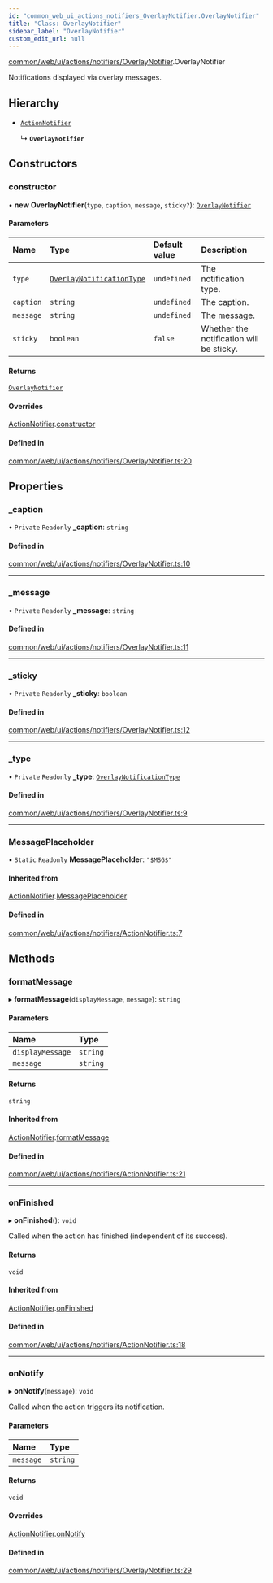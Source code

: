 ```yaml
---
id: "common_web_ui_actions_notifiers_OverlayNotifier.OverlayNotifier"
title: "Class: OverlayNotifier"
sidebar_label: "OverlayNotifier"
custom_edit_url: null
---
```


[common/web/ui/actions/notifiers/OverlayNotifier](../modules/common_web_ui_actions_notifiers_OverlayNotifier.md).OverlayNotifier

Notifications displayed via overlay messages.

## Hierarchy

- [`ActionNotifier`](common_web_ui_actions_notifiers_ActionNotifier.ActionNotifier.md)

  ↳ **`OverlayNotifier`**

## Constructors

### constructor

• **new OverlayNotifier**(`type`, `caption`, `message`, `sticky?`): [`OverlayNotifier`](common_web_ui_actions_notifiers_OverlayNotifier.OverlayNotifier.md)

#### Parameters

| Name | Type | Default value | Description |
| :------ | :------ | :------ | :------ |
| `type` | [`OverlayNotificationType`](../enums/common_web_ui_notifications_OverlayNotifications.OverlayNotificationType.md) | `undefined` | The notification type. |
| `caption` | `string` | `undefined` | The caption. |
| `message` | `string` | `undefined` | The message. |
| `sticky` | `boolean` | `false` | Whether the notification will be sticky. |

#### Returns

[`OverlayNotifier`](common_web_ui_actions_notifiers_OverlayNotifier.OverlayNotifier.md)

#### Overrides

[ActionNotifier](common_web_ui_actions_notifiers_ActionNotifier.ActionNotifier.md).[constructor](common_web_ui_actions_notifiers_ActionNotifier.ActionNotifier.md#constructor)

#### Defined in

[common/web/ui/actions/notifiers/OverlayNotifier.ts:20](https://github.com/Soroush9978/rds-ng/blob/9a997cb/src/common/web/ui/actions/notifiers/OverlayNotifier.ts#L20)

## Properties

### \_caption

• `Private` `Readonly` **\_caption**: `string`

#### Defined in

[common/web/ui/actions/notifiers/OverlayNotifier.ts:10](https://github.com/Soroush9978/rds-ng/blob/9a997cb/src/common/web/ui/actions/notifiers/OverlayNotifier.ts#L10)

___

### \_message

• `Private` `Readonly` **\_message**: `string`

#### Defined in

[common/web/ui/actions/notifiers/OverlayNotifier.ts:11](https://github.com/Soroush9978/rds-ng/blob/9a997cb/src/common/web/ui/actions/notifiers/OverlayNotifier.ts#L11)

___

### \_sticky

• `Private` `Readonly` **\_sticky**: `boolean`

#### Defined in

[common/web/ui/actions/notifiers/OverlayNotifier.ts:12](https://github.com/Soroush9978/rds-ng/blob/9a997cb/src/common/web/ui/actions/notifiers/OverlayNotifier.ts#L12)

___

### \_type

• `Private` `Readonly` **\_type**: [`OverlayNotificationType`](../enums/common_web_ui_notifications_OverlayNotifications.OverlayNotificationType.md)

#### Defined in

[common/web/ui/actions/notifiers/OverlayNotifier.ts:9](https://github.com/Soroush9978/rds-ng/blob/9a997cb/src/common/web/ui/actions/notifiers/OverlayNotifier.ts#L9)

___

### MessagePlaceholder

▪ `Static` `Readonly` **MessagePlaceholder**: ``"$MSG$"``

#### Inherited from

[ActionNotifier](common_web_ui_actions_notifiers_ActionNotifier.ActionNotifier.md).[MessagePlaceholder](common_web_ui_actions_notifiers_ActionNotifier.ActionNotifier.md#messageplaceholder)

#### Defined in

[common/web/ui/actions/notifiers/ActionNotifier.ts:7](https://github.com/Soroush9978/rds-ng/blob/9a997cb/src/common/web/ui/actions/notifiers/ActionNotifier.ts#L7)

## Methods

### formatMessage

▸ **formatMessage**(`displayMessage`, `message`): `string`

#### Parameters

| Name | Type |
| :------ | :------ |
| `displayMessage` | `string` |
| `message` | `string` |

#### Returns

`string`

#### Inherited from

[ActionNotifier](common_web_ui_actions_notifiers_ActionNotifier.ActionNotifier.md).[formatMessage](common_web_ui_actions_notifiers_ActionNotifier.ActionNotifier.md#formatmessage)

#### Defined in

[common/web/ui/actions/notifiers/ActionNotifier.ts:21](https://github.com/Soroush9978/rds-ng/blob/9a997cb/src/common/web/ui/actions/notifiers/ActionNotifier.ts#L21)

___

### onFinished

▸ **onFinished**(): `void`

Called when the action has finished (independent of its success).

#### Returns

`void`

#### Inherited from

[ActionNotifier](common_web_ui_actions_notifiers_ActionNotifier.ActionNotifier.md).[onFinished](common_web_ui_actions_notifiers_ActionNotifier.ActionNotifier.md#onfinished)

#### Defined in

[common/web/ui/actions/notifiers/ActionNotifier.ts:18](https://github.com/Soroush9978/rds-ng/blob/9a997cb/src/common/web/ui/actions/notifiers/ActionNotifier.ts#L18)

___

### onNotify

▸ **onNotify**(`message`): `void`

Called when the action triggers its notification.

#### Parameters

| Name | Type |
| :------ | :------ |
| `message` | `string` |

#### Returns

`void`

#### Overrides

[ActionNotifier](common_web_ui_actions_notifiers_ActionNotifier.ActionNotifier.md).[onNotify](common_web_ui_actions_notifiers_ActionNotifier.ActionNotifier.md#onnotify)

#### Defined in

[common/web/ui/actions/notifiers/OverlayNotifier.ts:29](https://github.com/Soroush9978/rds-ng/blob/9a997cb/src/common/web/ui/actions/notifiers/OverlayNotifier.ts#L29)
